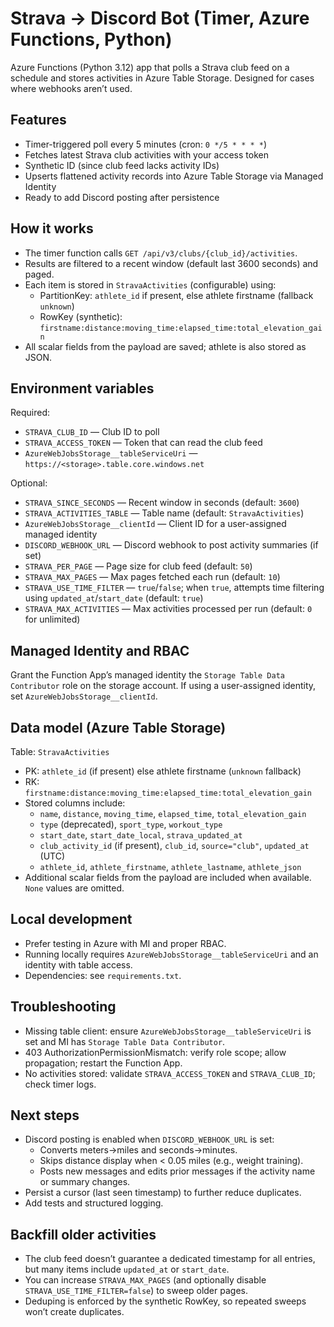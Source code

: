 # Strava → Discord Bot (Timer, Azure Functions, Python)

Azure Functions (Python 3.12) app that polls a Strava club feed on a schedule and stores activities in Azure Table Storage. Designed for cases where webhooks aren’t used.

## Features

- Timer-triggered poll every 5 minutes (cron: `0 */5 * * * *`)
- Fetches latest Strava club activities with your access token
- Synthetic ID (since club feed lacks activity IDs)
- Upserts flattened activity records into Azure Table Storage via Managed Identity
- Ready to add Discord posting after persistence

## How it works

- The timer function calls `GET /api/v3/clubs/{club_id}/activities`.
- Results are filtered to a recent window (default last 3600 seconds) and paged.
- Each item is stored in `StravaActivities` (configurable) using:
  - PartitionKey: `athlete_id` if present, else athlete firstname (fallback `unknown`)
  - RowKey (synthetic): `firstname:distance:moving_time:elapsed_time:total_elevation_gain`
- All scalar fields from the payload are saved; athlete is also stored as JSON.

## Environment variables

Required:
- `STRAVA_CLUB_ID` — Club ID to poll
- `STRAVA_ACCESS_TOKEN` — Token that can read the club feed
- `AzureWebJobsStorage__tableServiceUri` — `https://<storage>.table.core.windows.net`

Optional:
- `STRAVA_SINCE_SECONDS` — Recent window in seconds (default: `3600`)
- `STRAVA_ACTIVITIES_TABLE` — Table name (default: `StravaActivities`)
- `AzureWebJobsStorage__clientId` — Client ID for a user-assigned managed identity
- `DISCORD_WEBHOOK_URL` — Discord webhook to post activity summaries (if set)
- `STRAVA_PER_PAGE` — Page size for club feed (default: `50`)
- `STRAVA_MAX_PAGES` — Max pages fetched each run (default: `10`)
- `STRAVA_USE_TIME_FILTER` — `true`/`false`; when `true`, attempts time filtering using `updated_at`/`start_date` (default: `true`)
- `STRAVA_MAX_ACTIVITIES` — Max activities processed per run (default: `0` for unlimited)

## Managed Identity and RBAC

Grant the Function App’s managed identity the `Storage Table Data Contributor` role on the storage account. If using a user-assigned identity, set `AzureWebJobsStorage__clientId`.

## Data model (Azure Table Storage)

Table: `StravaActivities`
- PK: `athlete_id` (if present) else athlete firstname (`unknown` fallback)
- RK: `firstname:distance:moving_time:elapsed_time:total_elevation_gain`
- Stored columns include:
  - `name`, `distance`, `moving_time`, `elapsed_time`, `total_elevation_gain`
  - `type` (deprecated), `sport_type`, `workout_type`
  - `start_date`, `start_date_local`, `strava_updated_at`
  - `club_activity_id` (if present), `club_id`, `source="club"`, `updated_at` (UTC)
  - `athlete_id`, `athlete_firstname`, `athlete_lastname`, `athlete_json`
- Additional scalar fields from the payload are included when available. `None` values are omitted.

## Local development

- Prefer testing in Azure with MI and proper RBAC.
- Running locally requires `AzureWebJobsStorage__tableServiceUri` and an identity with table access.
- Dependencies: see `requirements.txt`.

## Troubleshooting

- Missing table client: ensure `AzureWebJobsStorage__tableServiceUri` is set and MI has `Storage Table Data Contributor`.
- 403 AuthorizationPermissionMismatch: verify role scope; allow propagation; restart the Function App.
- No activities stored: validate `STRAVA_ACCESS_TOKEN` and `STRAVA_CLUB_ID`; check timer logs.

## Next steps

- Discord posting is enabled when `DISCORD_WEBHOOK_URL` is set:
  - Converts meters→miles and seconds→minutes.
  - Skips distance display when < 0.05 miles (e.g., weight training).
  - Posts new messages and edits prior messages if the activity name or summary changes.
- Persist a cursor (last seen timestamp) to further reduce duplicates.
- Add tests and structured logging.

## Backfill older activities

- The club feed doesn’t guarantee a dedicated timestamp for all entries, but many items include `updated_at` or `start_date`.
- You can increase `STRAVA_MAX_PAGES` (and optionally disable `STRAVA_USE_TIME_FILTER=false`) to sweep older pages.
- Deduping is enforced by the synthetic RowKey, so repeated sweeps won’t create duplicates.
